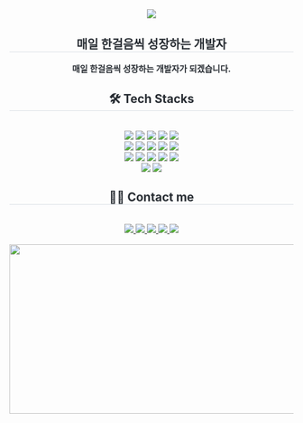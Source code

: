 
<div align= "center">
    <img src="https://capsule-render.vercel.app/api?type=waving&color=0:b4ebfe,100:002561&height=180&text=Hello%20I'm%20seoyoung&animation=&fontColor=ffffff&fontSize=60" />
    </div>
    <div align= "center"> 
    <h2 style="border-bottom: 1px solid #d8dee4; color: #282d33;">   매일 한걸음씩 성장하는 개발자 </h2>  
    <div style="font-weight: 700; font-size: 15px; text-align: center; color: #282d33;"> 매일 한걸음씩 성장하는 개발자가 되겠습니다. </div> 
    </div>
    <div align= "center">
    <h2 style="border-bottom: 1px solid #d8dee4; color: #282d33;"> 🛠️ Tech Stacks </h2> <br> 
    <div style="margin: 0 auto; text-align: center;" align= "center"> <img src="https://img.shields.io/badge/C-A8B9CC?style=flat-square&logo=C&logoColor=white">
          <img src="https://img.shields.io/badge/C++-00599C?style=flat-square&logo=C%2B%2B&logoColor=white">
          <img src="https://img.shields.io/badge/Java-007396?style=flat-square&logo=Java&logoColor=white">
          <img src="https://img.shields.io/badge/Git-F05032?style=flat-square&logo=Git&logoColor=white">
          <img src="https://img.shields.io/badge/Github-181717?style=flat-square&logo=Github&logoColor=white">
          <br/><img src="https://img.shields.io/badge/Javascript-F7DF1E?style=flat-square&logo=Javascript&logoColor=white">
          <img src="https://img.shields.io/badge/HTML5-E34F26?style=flat-square&logo=HTML5&logoColor=white">
          <img src="https://img.shields.io/badge/CSS3-1572B6?style=flat-square&logo=CSS3&logoColor=white">
          <img src="https://img.shields.io/badge/Expo-000020?style=flat-square&logo=Expo&logoColor=white">
          <img src="https://img.shields.io/badge/React-61DAFB?style=flat-square&logo=React&logoColor=white">
          <br/><img src="https://img.shields.io/badge/Node.js-339933?style=flat-square&logo=Node.js&logoColor=white">
          <img src="https://img.shields.io/badge/Spring-6DB33F?style=flat-square&logo=Spring&logoColor=white">
          <img src="https://img.shields.io/badge/Spring Boot-6DB33F?style=flat-square&logo=Spring Boot&logoColor=white">
          <img src="https://img.shields.io/badge/MySQL-4479A1?style=flat-square&logo=MySQL&logoColor=white">
          <img src="https://img.shields.io/badge/Figma-F24E1E?style=flat-square&logo=Figma&logoColor=white">
          <br/><img src="https://img.shields.io/badge/Android-3DDC84?style=flat-square&logo=Android&logoColor=white">
          <img src="https://img.shields.io/badge/Python-3776AB?style=flat-square&logo=Python&logoColor=white">
          </div>
    </div>
    <div align= "center">
    <h2 style="border-bottom: 1px solid #d8dee4; color: #282d33;"> 🧑‍💻 Contact me </h2> <br> 
    <div align= "center"> <a href=https://www.instagram.com/xeesyxxe/> <img src="https://img.shields.io/badge/Instagram-E4405F?style=flat-square&logo=Instagram&logoColor=white&link=https://www.instagram.com/xeesyxxe/"> </a>
         <a href=https://www.notion.so/1bab629f515480dcb0e4d0a6f55b3708?v=1bab629f515480f78dc4000c14183acd> <img src="https://img.shields.io/badge/Notion-000000?style=flat-square&logo=Notion&logoColor=white&link=https://www.notion.so/1bab629f515480dcb0e4d0a6f55b3708?v=1bab629f515480f78dc4000c14183acd"> </a>
         <a href=https://dltjdud.tistory.com/> <img src="https://img.shields.io/badge/Tistory-000000?style=flat-square&logo=Tistory&logoColor=white&link=https://dltjdud.tistory.com/"> </a>
         <a href=https://blog.naver.com/dltjdud0702> <img src="https://img.shields.io/badge/Naver-03C75A?style=flat-square&logo=Naver&logoColor=white&link=https://blog.naver.com/dltjdud0702"> </a>
         <a href=mailto:seo0lee22@gmail.com> <img src="https://img.shields.io/badge/Gmail-EA4335?style=flat-square&logo=Gmail&logoColor=white&link=mailto:seo0lee22@gmail.com"> </a>
          </div>  <br> 
    <div align= "center">  
    </div>
<img
  src="https://render.gitanimals.org/farms/dltjdud-0225"
  width="600"
  height="300"
/>
</a>
    </div>
    </div> 
    </div>
